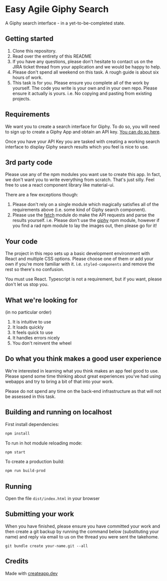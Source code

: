 # Easy Agile Giphy Search

A Giphy search interface - in a yet-to-be-completed state.

## Getting started

1. Clone this repository.
1. Read over the entirety of this README
1. If you have any questions, please don't hesitate to contact us on the JIRA ticket thread from your application and we would be happy to help.
1. Please don't spend all weekend on this task. A rough guide is about six hours of work.
1. This task is for you. Please ensure you complete all of the work by yourself. The code you write is your own and in your own repo. Please ensure it actually is yours. i.e. No copying and pasting from existing projects.

## Requirements

We want you to create a search interface for Giphy. To do so, you will need to sign up to create a Giphy App and obtain an API key. [You can do so here][1].

Once you have your API Key you are tasked with creating a working search interface to display Giphy search results which you feel is nice to use.

## 3rd party code

Please use any of the npm modules you want use to create this app. In fact, we don't want you to write everything from scratch. That's just silly. Feel free to use a react
 component library like material-ui.
 
There are a few exceptions though:

1. Please don't rely on a single module which magically satisfies all of the requirements above (i.e. some kind of Giphy search component).
1. Please use the [fetch][3] module do make the API requests and parse the results yourself. i.e. Please don't use the
 [giphy][2] npm module, however if you find a rad npm module to lay the images out, then please go for it!
 
## Your code

The project in this repo sets up a basic development environment with React and multiple CSS options. Please choose one of them or add your own if you're more
familiar with it. i.e. `styled-components` and remove the rest so there's no confusion.

You must use React. Typescript is not a requirement, but if you want, please don't let us stop you.
 
## What we're looking for

(in no particular order)

1. It is intuitive to use
1. It loads quickly
1. It feels quick to use
1. It handles errors nicely
1. You don't reinvent the wheel

## Do what you think makes a good user experience

We're interested in learning what you think makes an app feel good to use.
Please spend some time thinking about great experiences you've had using webapps and try to bring a
 bit of that into your work.
 
Please do not spend any time on the back-end infrastructure as that will not be assessed in this task. 

## Building and running on localhost

First install dependencies:

```sh
npm install
```

To run in hot module reloading mode:

```sh
npm start
```

To create a production build:

```sh
npm run build-prod
```

## Running

Open the file `dist/index.html` in your browser

## Submitting your work

When you have finished, please ensure you have committed your work and then create a git backup by running the command below (substituting your name) and reply via email to us on the thread you were sent the takehome.

```
git bundle create your-name.git --all
```

## Credits

Made with [createapp.dev](https://createapp.dev/)

[1]: https://developers.giphy.com/dashboard/?create=true
[2]: https://www.npmjs.com/package/giphy
[3]: https://developer.mozilla.org/en-US/docs/Web/API/Fetch_API
